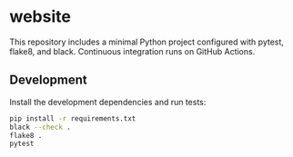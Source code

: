 # website

This repository includes a minimal Python project configured with pytest,
flake8, and black. Continuous integration runs on GitHub Actions.

## Development

Install the development dependencies and run tests:

```bash
pip install -r requirements.txt
black --check .
flake8 .
pytest
```
